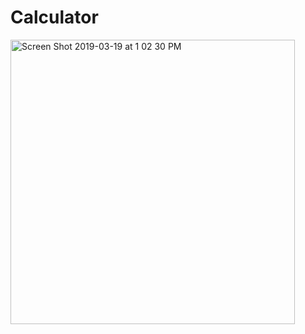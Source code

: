 # Calculator

<img width="455" alt="Screen Shot 2019-03-19 at 1 02 30 PM" src="https://user-images.githubusercontent.com/34309823/54626300-4870db80-4a47-11e9-96d5-83c8295c1aba.png">
